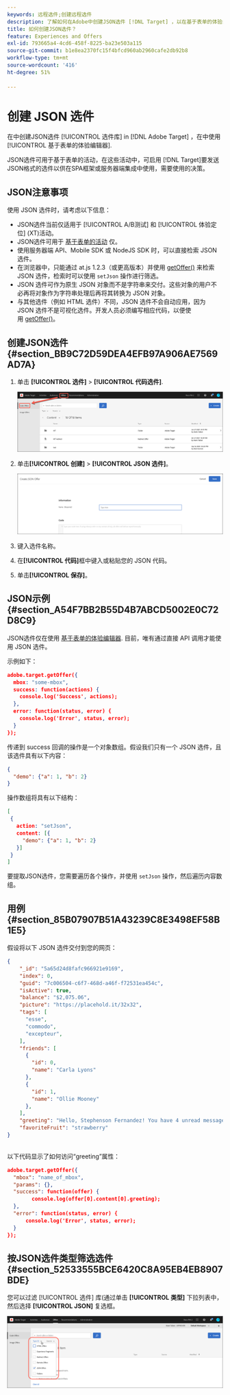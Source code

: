 ```yaml
---
keywords: 远程选件;创建远程选件
description: 了解如何在Adobe中创建JSON选件 [!DNL Target] ，以在基于表单的体验编辑器中使用。 JSON选件对于SPA框架或服务器端集成非常有用。
title: 如何创建JSON选件？
feature: Experiences and Offers
exl-id: 793665a4-4cd6-458f-8225-ba23e503a115
source-git-commit: b1e8ea2370fc15f4bfcd960ab2960cafe2db92b8
workflow-type: tm+mt
source-wordcount: '416'
ht-degree: 51%

---
```


# 创建 JSON 选件

在中创建JSON选件 [!UICONTROL 选件库] in [!DNL Adobe Target] ，在中使用 [!UICONTROL 基于表单的体验编辑器].

JSON选件可用于基于表单的活动，在这些活动中，可启用 [!DNL Target]要发送JSON格式的选件以供在SPA框架或服务器端集成中使用，需要使用的决策。

## JSON注意事项

使用 JSON 选件时，请考虑以下信息：

* JSON选件当前仅适用于 [!UICONTROL A/B测试] 和 [!UICONTROL 体验定位] (XT)活动。
* JSON选件可用于 [基于表单的活动](/help/main/c-experiences/form-experience-composer.md) 仅。
* 使用服务器端 API、Mobile SDK 或 NodeJS SDK 时，可以直接检索 JSON 选件。
* 在浏览器中，只能通过 at.js 1.2.3（或更高版本）并使用 [getOffer()](https://developer.adobe.com/target/implement/client-side/atjs/atjs-functions/adobe-target-getoffer/) 来检索 JSON 选件，检索时可以使用 `setJson` 操作进行筛选。
* JSON 选件可作为原生 JSON 对象而不是字符串来交付。这些对象的用户不必再将对象作为字符串处理后再将其转换为 JSON 对象。
* 与其他选件（例如 HTML 选件）不同，JSON 选件不会自动应用，因为 JSON 选件不是可视化选件。开发人员必须编写相应代码，以便使用 [getOffer()](https://developer.adobe.com/target/implement/client-side/atjs/atjs-functions/adobe-target-getoffer/)。

## 创建JSON选件 {#section_BB9C72D59DEA4EFB97A906AE7569AD7A}

1. 单击 **[!UICONTROL 选件]** > **[!UICONTROL 代码选件]**.

   ![选件>代码选件选项卡](/help/main/c-experiences/c-manage-content/assets/code-offers-tab.png)

1. 单击&#x200B;**[!UICONTROL 创建]** > **[!UICONTROL JSON 选件]**。

   ![](assets/offer-json.png)

1. 键入选件名称。
1. 在&#x200B;**[!UICONTROL 代码]**&#x200B;框中键入或粘贴您的 JSON 代码。
1. 单击&#x200B;**[!UICONTROL 保存]**。

## JSON示例 {#section_A54F7BB2B55D4B7ABCD5002E0C72D8C9}

JSON选件仅在使用 [基于表单的体验编辑器](/help/main/c-experiences/form-experience-composer.md). 目前，唯有通过直接 API 调用才能使用 JSON 选件。

示例如下：

```json
adobe.target.getOffer({ 
  mbox: "some-mbox", 
  success: function(actions) { 
    console.log('Success', actions); 
  }, 
  error: function(status, error) { 
    console.log('Error', status, error); 
  } 
});
```

传递到 success 回调的操作是一个对象数组。假设我们只有一个 JSON 选件，且该选件具有以下内容：

```json
{ 
  "demo": {"a": 1, "b": 2} 
}
```

操作数组将具有以下结构：

```json
[ 
 { 
   action: "setJson", 
   content: [{ 
     "demo": {"a": 1, "b": 2} 
   }] 
 }  
]
```

要提取JSON选件，您需要遍历各个操作，并使用 `setJson` 操作，然后遍历内容数组。

## 用例 {#section_85B07907B51A43239C8E3498EF58B1E5}

假设将以下 JSON 选件交付到您的网页：

```json
{ 
    "_id": "5a65d24d8fafc966921e9169", 
    "index": 0, 
    "guid": "7c006504-c6f7-468d-a46f-f72531ea454c", 
    "isActive": true, 
    "balance": "$2,075.06", 
    "picture": "https://placehold.it/32x32", 
    "tags": [ 
      "esse", 
      "commodo", 
      "excepteur", 
    ], 
    "friends": [ 
      { 
        "id": 0, 
        "name": "Carla Lyons" 
      }, 
      { 
        "id": 1, 
        "name": "Ollie Mooney" 
      }, 
    ], 
    "greeting": "Hello, Stephenson Fernandez! You have 4 unread messages.", 
    "favoriteFruit": "strawberry" 
} 
  
```

以下代码显示了如何访问“greeting”属性：

```json
adobe.target.getOffer({   
  "mbox": "name_of_mbox", 
  "params": {}, 
  "success": function(offer) {           
        console.log(offer[0].content[0].greeting); 
  },   
  "error": function(status, error) {           
      console.log('Error', status, error); 
  } 
});
```

## 按JSON选件类型筛选选件 {#section_52533555BCE6420C8A95EB4EB8907BDE}

您可以过滤 [!UICONTROL 选件] 库(通过单击 **[!UICONTROL 类型]** 下拉列表中，然后选择 **[!UICONTROL JSON]** 复选框。

![](assets/offer-json-filter.png)
